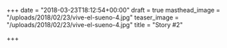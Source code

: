 +++
date = "2018-03-23T18:12:54+00:00"
draft = true
masthead_image = "/uploads/2018/02/23/vive-el-sueno-4.jpg"
teaser_image = "/uploads/2018/02/23/vive-el-sueno-4.jpg"
title = "Story #2"

+++

